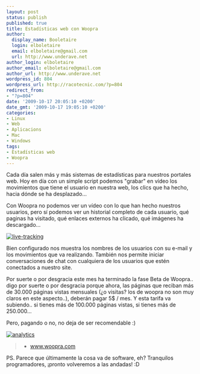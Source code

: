 ```yaml
---
layout: post
status: publish
published: true
title: Estadísticas web con Woopra
author:
  display_name: Booletaire
  login: elboletaire
  email: elboletaire@gmail.com
  url: http://www.underave.net
author_login: elboletaire
author_email: elboletaire@gmail.com
author_url: http://www.underave.net
wordpress_id: 804
wordpress_url: http://racotecnic.com/?p=804
redirect_from:
- "?p=804"
date: '2009-10-17 20:05:10 +0200'
date_gmt: '2009-10-17 19:05:10 +0200'
categories:
- Linux
- Web
- Aplicacions
- Mac
- Windows
tags:
- Estadísticas web
- Woopra
---
```


Cada día salen más y más sistemas de estadísticas para nuestros portales web. Hoy en día con un simple script podemos "grabar" en vídeo los movimientos que tiene el usuario en nuestra web, los clics que ha hecho, hacia dónde se ha desplazado...

Con Woopra no podemos ver un vídeo con lo que han hecho nuestros usuarios, pero sí podemos ver un historial completo de cada usuario, qué paginas ha visitado, qué enlaces externos ha clicado, qué imágenes ha descargado...

<a href="{{ site.url }}/uploads/2009/10/live-tracking.png">
  <img title="live-tracking" src="{{ site.url }}/uploads/2009/10/live-tracking.png" alt="live-tracking" />
</a>

Bien configurado nos muestra los nombres de los usuarios con su e-mail y los movimientos que va realizando. También nos permite iniciar conversaciones de chat con cualquiera de los usuarios que estén conectados a nuestro site.

Por suerte o por desgracia este mes ha terminado la fase Beta de Woopra.. digo por suerte o por desgracia porque ahora, las páginas que reciban más de 30.000 páginas vistas mensuales (¿o visitas? los de woopra no son muy claros en este aspecto..), deberán pagar 5$ / mes. Y esta tarifa va subiendo.. si tienes más de 100.000 páginas vistas, si tienes más de 250.000...

Pero, pagando o no, no deja de ser recomendable :)

<a href="{{ site.url }}/uploads/2009/10/analytics.png">
  <img title="analytics" src="{{ site.url }}/uploads/2009/10/analytics.png" alt="analytics" />
</a>

<blockquote>
  <ul>
    <li><a title="Woopra Website" rel="nofollow" href="http://www.woopra.com" target="_blank">www.woopra.com</a></li>
  </ul>
</blockquote>

PS. Parece que últimamente la cosa va de software, eh? Tranquilos programadores, ¡pronto volveremos a las andadas! :D
